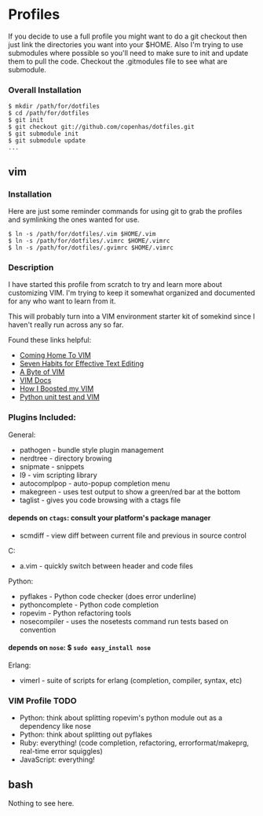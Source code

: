 Profiles
========

If you decide to use a full profile you might want to do a git checkout then just link the directories you want into your $HOME. Also I'm trying to use submodules where possible so you'll need to make sure to init and update them to pull the code. Checkout the .gitmodules file to see what are submodule.

### Overall Installation

    $ mkdir /path/for/dotfiles
    $ cd /path/for/dotfiles
    $ git init
    $ git checkout git://github.com/copenhas/dotfiles.git
    $ git submodule init
    $ git submodule update
    ...


vim
---

### Installation

Here are just some reminder commands for using git to grab the profiles and symlinking the ones wanted for use.

    $ ln -s /path/for/dotfiles/.vim $HOME/.vim
    $ ln -s /path/for/dotfiles/.vimrc $HOME/.vimrc
    $ ln -s /path/for/dotfiles/.gvimrc $HOME/.vimrc


### Description

I have started this profile from scratch to try and learn more about customizing VIM. I'm trying to keep it somewhat organized and documented for any who want to learn from it. 

This will probably turn into a VIM environment starter kit of somekind since I haven't really run across any so far.

Found these links helpful:

* [Coming Home To VIM](http://stevelosh.com/blog/2010/09/coming-home-to-vim/#a-language-of-text-editing)
* [Seven Habits for Effective Text Editing](http://www.moolenaar.net/habits.html)
* [A Byte of VIM](http://www.swaroopch.com/notes/Vim_en:Table_of_Contents)
* [VIM Docs](http://vimdoc.sourceforge.net/htmldoc/)
* [How I Boosted my VIM](http://nvie.com/posts/how-i-boosted-my-vim/)
* [Python unit test and VIM](http://blog.staz.be/post/2010/09/04/Python-unit-test-and-vim)

### Plugins Included:
General:

* pathogen - bundle style plugin management
* nerdtree - directory browing
* snipmate - snippets
* l9 - vim scripting library
* autocomplpop - auto-popup completion menu
* makegreen - uses test output to show a green/red bar at the bottom
* taglist - gives you code browsing with a ctags file
#### depends on `ctags`: consult your platform's package manager
* scmdiff - view diff between current file and previous in source control

C:

* a.vim - quickly switch between header and code files

Python:

* pyflakes - Python code checker (does error underline)
* pythoncomplete - Python code completion
* ropevim - Python refactoring tools
* nosecompiler - uses the nosetests command run tests based on convention
#### depends on `nose`: $ `sudo easy_install nose`

Erlang:

* vimerl - suite of scripts for erlang (completion, compiler, syntax, etc)

### VIM Profile TODO
* Python: think about splitting ropevim's python module out as a dependency like nose
* Python: think about splitting out pyflakes
* Ruby: everything! (code completion, refactoring, errorformat/makeprg, real-time error squiggles)
* JavaScript: everything!


bash
----

Nothing to see here.
